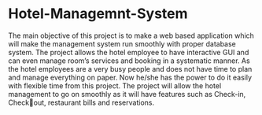 # Hotel-Managemnt-System
The main objective of this project is to make a web based 
application which will make the management system run smoothly 
with proper database system. The project allows the hotel employee 
to have interactive GUI and can even manage room’s services and 
booking in a systematic manner. As the hotel employees are a very 
busy people and does not have time to plan and manage everything 
on paper. Now he/she has the power to do it easily with flexible 
time from this project. The project will allow the hotel management 
to go on smoothly as it will have features such as Check-in, Checkout, restaurant bills and reservations.
